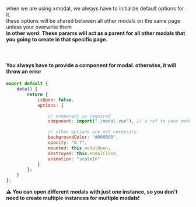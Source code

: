 when we are using xmodal, we always have to initialize default options for it.
<br>
these options will be shared between all other modals on the same page unless your overwrite them
<br>
**in other word: These params will act as a parent for all other modals that you going to create in that specific page.**
<br>
<br>
<br>

#### You always have to provide a component for modal. otherwise, it will throw an error

```javascript
export default {
    data() {
        return {
            isOpen: false,
            options: {

                // component is required
                component: import("./modal.vue"), // a ref to your modal

                // other options are not necessary
                backgroundColor: "#000000",
                opacity: "0.7",
                mounted: this.modalOpen,
                destroyed: this.modalClose,
                animation: "scaleIn"
            }
        };
    }
};

```

**⚠️ You can open different modals with just one instance, so you don't need to create multiple instances for multiple modals!**
